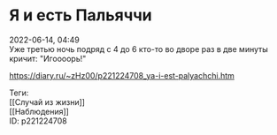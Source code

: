 Я и есть Пальяччи
==================

   
 2022-06-14, 04:49   
  Уже третью ночь подряд с 4 до 6 кто-то во дворе раз в две минуты кричит: "Игоооорь!"   
    
 <https://diary.ru/~zHz00/p221224708_ya-i-est-palyachchi.htm>   
   
 Теги:   
 [[Случай из жизни]]   
 [[Наблюдения]]   
 ID: p221224708